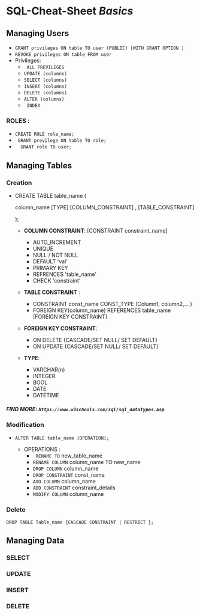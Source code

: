 # SQL-Cheat-Sheet *Basics*

## Managing Users
  - ``GRANT privileges ON table TO user (PUBLIC) [WITH GRANT OPTION ]``
  - ``REVOKE privileges ON table FROM user``
- Privileges: 
    - `` ALL PREVILEGES``
    - ``UPDATE (columns)``
    - ``SELECT (columns)``
    - ``INSERT (columns)``
    - ``DELETE (columns)``
    - ``ALTER (columns)``
    - `` INDEX``
###  ROLES : 
- ``
    CREATE ROLE role_name; 
``
- `` 
   GRANT previlege ON table TO role; 
``
- ``  
 GRANT role TO user; 
``

## Managing Tables

### Creation 
  - CREATE TABLE table_name ( 
                  
      column_name  [TYPE] [COLUMN_CONSTRAINT]  ,
      [TABLE_CONSTRAINT]

      );
      
      - **COLUMN CONSTRAINT**: 
      [CONSTRAINT constraint_name]
         -  AUTO_INCREMENT
         -  UNIQUE
         -  NULL / NOT NULL 
         -  DEFAULT 'val'
         -  PRIMARY KEY
         -  REFRENCES 'table_name'
         -  CHECK 'constraint'
        
      - **TABLE CONSTRAINT** :
        - CONSTRAINT const_name CONST_TYPE (Column1, column2,... )
        - FOREIGN KEY(column_name) REFERENCES table_name [FOREIGN KEY CONSTRAINT]
        
      - **FOREIGN KEY CONSTRAINT**: 
        - ON DELETE {CASCADE/SET NULL/ SET DEFAULT}
        - ON UPDATE {CASCADE/SET NULL/ SET DEFAULT}   
              
      - **TYPE**: 
        - VARCHAR(n)
        - INTEGER 
        - BOOL 
        - DATE
        - DATETIME
     
  ##### FIND MORE: `https://www.w3schools.com/sql/sql_datatypes.asp`
       
                  
### Modification
- ``ALTER TABLE table_name [OPERATION];``

 
    - OPERATIONS :
      - `` RENAME TO`` new_table_name
      - ``RENAME COLUMN`` column_name TO new_name
      - ``DROP COLUMN`` column_name
      - ``DROP CONSTRAINT`` const_name
      - ``ADD COLUMN`` column_name
      - ``ADD CONSTRAINT`` constraint_details
      - ``MODIFY COLUMN`` column_name
      

### Delete 
    DROP TABLE Table_name {CASCADE CONSTRAINT | RESTRICT };
## Managing Data
### SELECT 
### UPDATE
### INSERT
### DELETE

###
